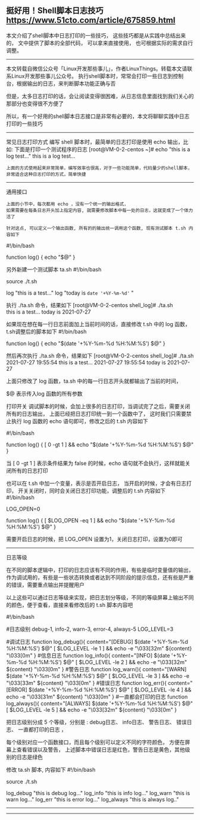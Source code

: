 
挺好用！Shell脚本日志技巧
		https://www.51cto.com/article/675859.html
------------------------------------------------------------------------------------------------------------

本文介绍了shell脚本中日志打印的一些技巧， 
     这些技巧都是从实践中总结出来的，
         文中提供了脚本的全部代码，
             可以拿来直接使用，
                 也可根据实际的需求自行调整。

------------------------------------------------------------------------------------------------------------

本文转载自微信公众号「Linux开发那些事儿」，作者LinuxThings。转载本文请联系Linux开发那些事儿公众号。
执行shell脚本时，常常会打印一些日志到控制台，根据输出的日志，来判断脚本功能正确与否

但是，太多日志打印的话，会让阅读变得很困难，从日志信息里面找到我们关心的那部分也变得很不方便了

所以，有一个好用的shell脚本日志接口是非常有必要的，本文将聊聊实践中日志打印的一些技巧

------------------------------------------------------------------------------------------------------------
常见日志打印方式
	编写 shell 脚本时，最简单的日志打印是使用 echo 输出，比如: 下面是打印一个测试程序的日志
			[root@VM-0-2-centos ~]# echo "this is a log test..." 
			this is a log test... 

	上面的方式使用起来非常简单，编写效率也很高，对于一些功能简单，代码量少的shell脚本，非常适合这种日志打印的方式，简单快捷

------------------------------------------------------------------------------------------------------------
通用接口

	上面的小节中，每次都用 echo ，没有一个统一的输出格式，
	如果需要在每条日志开头加上指定内容, 就需要修改脚本中每一处的日志，这就变成了一个体力活了

	针对这点, 可以定义一个输出函数, 所有的的输出统一调用这个函数, 现有测试脚本 t.sh 内容如下

#!/bin/bash 

function log() 
{
	echo "$@" 
} 

另外新建一个测试脚本 ta.sh
#!/bin/bash 
 
source ./t.sh 
 
log "this is a test..." 
log "today is `date '+%Y-%m-%d'` " 

执行 ./ta.sh 命令，结果如下
[root@VM-0-2-centos shell_log]# ./ta.sh  
this is a test... 
today is 2021-07-27 

如果现在想在每一行日志前面加上当前时间的话，直接修改 t.sh 中的 log 函数， t.sh调整后的脚本如下
#!/bin/bash 
 
function log() 
{ 
   echo "$(date '+%Y-%m-%d %H:%M:%S') $@" 
} 

然后再次执行 ./ta.sh 命令，结果如下
[root@VM-0-2-centos shell_log]# ./ta.sh  
2021-07-27 19:55:54 this is a test... 
2021-07-27 19:55:54 today is 2021-07-27 

上面只修改了 log 函数，ta.sh 中的每一行日志开头就都输出了当前的时间， 

$@ 表示传入log 函数的所有参数


打印开关
调试脚本的时候，会加上很多的日志打印，当调试完了之后，需要关闭所有的日志输出，
上面已经把日志打印统一到一个函数中了，
这时我们只需要禁止执行 log 函数的 echo 语句即可，修改之后的 t.sh 内容如下

#!/bin/bash 
 
function log() 
{ 
     [ 0 -gt 1 ]  && echo "$(date '+%Y-%m-%d %H:%M:%S') $@" 
} 


当 [ 0 -gt 1 ] 表示条件结果为 false 的时候，echo 语句就不会执行，这样就能关闭所有的日志打印

也可以在 t.sh 中加一个变量，表示是否开启日志，
		当开启的时候，才会有日志打印，
		开关关闭时，同时会关闭日志打印功能，调整后的 t.sh 内容如下
#!/bin/bash 
 
LOG_OPEN=0 
 
function log() 
{ 
     [ $LOG_OPEN -eq 1 ]  && echo "$(date '+%Y-%m-%d %H:%M:%S') $@" 
} 

需要开启日志的时候，把 LOG_OPEN 设置为1，关闭日志打印，设置为0即可


------------------------------------------------------------------------------------------------------------
日志等级

在不同的脚本逻辑中，打印的日志应该有不同的作用，有些是临时变量值的输出，
作为调试用的，有些是一些状态转换或者达到不同阶段的提示信息，还有些是严重的错误，需要重点输出并提醒用户

以上这些可以通过日志等级来实现，把日志划分等级，不同的等级屏幕上输出不同的颜色，便于查看，直接来看修改后的 t.sh 脚本内容吧

#!/bin/bash 
 
#日志级别 debug-1, info-2, warn-3, error-4, always-5 
LOG_LEVEL=3 
 
#调试日志 
function log_debug(){ 
  content="[DEBUG] $(date '+%Y-%m-%d %H:%M:%S') $@" 
  [ $LOG_LEVEL -le 1  ] && echo -e "\033[32m"  ${content}  "\033[0m" 
} 
#信息日志 
function log_info(){ 
  content="[INFO] $(date '+%Y-%m-%d %H:%M:%S') $@" 
  [ $LOG_LEVEL -le 2  ] && echo -e "\033[32m"  ${content} "\033[0m" 
} 
#警告日志 
function log_warn(){ 
  content="[WARN] $(date '+%Y-%m-%d %H:%M:%S') $@" 
  [ $LOG_LEVEL -le 3  ] && echo -e "\033[33m" ${content} "\033[0m" 
} 
#错误日志 
function log_err(){ 
  content="[ERROR] $(date '+%Y-%m-%d %H:%M:%S') $@" 
  [ $LOG_LEVEL -le 4  ] && echo -e "\033[31m" ${content} "\033[0m" 
} 
#一直都会打印的日志 
function log_always(){ 
   content="[ALWAYS] $(date '+%Y-%m-%d %H:%M:%S') $@" 
   [ $LOG_LEVEL -le 5  ] && echo -e  "\033[32m" ${content} "\033[0m" 
} 

把日志级别分成 5 个等级，分别是 : 
	debug日志、
	info日志、
	警告日志、
	错误日志、
	一直都打印的日志 ，

每个级别对应一个函数接口，而且每个级别可以定义不同的字符颜色，
方便在屏幕上查看错误以及警告，
上述脚本中错误日志是红色，警告日志是黄色，其他级别的日志是绿色

修改 ta.sh 脚本, 内容如下
#!/bin/bash 
 
source ./t.sh 
 
log_debug "this is debug log..." 
log_info "this is info log..." 
log_warn "this is warn log..." 
log_err "this is error log..." 
log_always "this is always log.." 

------------------------------------------------------------------------------------------------------------

------------------------------------------------------------------------------------------------------------



